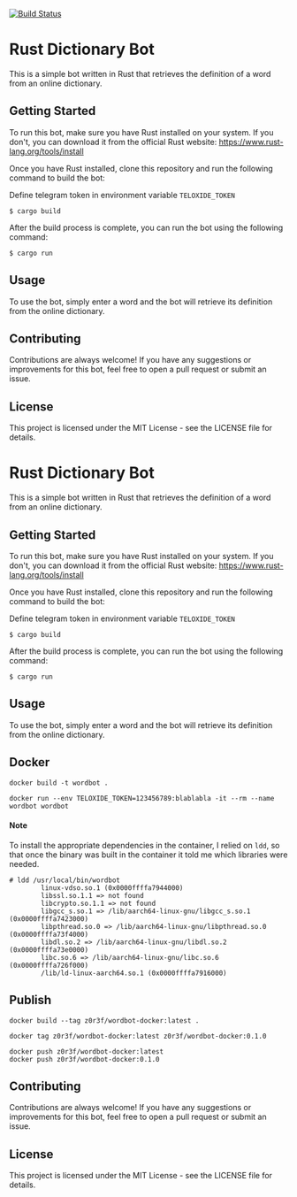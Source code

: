 [![Build Status](https://dev.azure.com/ferozar/WordBot/_apis/build/status/z0r3f.wordbot?branchName=azure-pipelines)](https://dev.azure.com/ferozar/WordBot/_build/latest?definitionId=26&branchName=azure-pipelines)

# Rust Dictionary Bot

This is a simple bot written in Rust that retrieves the definition of a word from an online dictionary.

## Getting Started

To run this bot, make sure you have Rust installed on your system. If you don't, you can download it from the official Rust website: https://www.rust-lang.org/tools/install

Once you have Rust installed, clone this repository and run the following command to build the bot:

Define telegram token in environment variable `TELOXIDE_TOKEN`

```shell
$ cargo build
```

After the build process is complete, you can run the bot using the following command:

```shell
$ cargo run
```

## Usage
To use the bot, simply enter a word and the bot will retrieve its definition from the online dictionary.

## Contributing
Contributions are always welcome! If you have any suggestions or improvements for this bot, feel free to open a pull request or submit an issue.

## License
This project is licensed under the MIT License - see the LICENSE file for details.
# Rust Dictionary Bot

This is a simple bot written in Rust that retrieves the definition of a word from an online dictionary.

## Getting Started

To run this bot, make sure you have Rust installed on your system. If you don't, you can download it from the official Rust website: https://www.rust-lang.org/tools/install

Once you have Rust installed, clone this repository and run the following command to build the bot:

Define telegram token in environment variable `TELOXIDE_TOKEN`

```shell
$ cargo build
```

After the build process is complete, you can run the bot using the following command:

```shell
$ cargo run
```

## Usage
To use the bot, simply enter a word and the bot will retrieve its definition from the online dictionary.

## Docker
```shell
docker build -t wordbot .
```

```shell
docker run --env TELOXIDE_TOKEN=123456789:blablabla -it --rm --name wordbot wordbot
```

#### Note
To install the appropriate dependencies in the container, I relied on `ldd`, so that once the binary was built in the container it told me which libraries were needed.
```shell
# ldd /usr/local/bin/wordbot
        linux-vdso.so.1 (0x0000ffffa7944000)
        libssl.so.1.1 => not found
        libcrypto.so.1.1 => not found
        libgcc_s.so.1 => /lib/aarch64-linux-gnu/libgcc_s.so.1 (0x0000ffffa7423000)
        libpthread.so.0 => /lib/aarch64-linux-gnu/libpthread.so.0 (0x0000ffffa73f4000)
        libdl.so.2 => /lib/aarch64-linux-gnu/libdl.so.2 (0x0000ffffa73e0000)
        libc.so.6 => /lib/aarch64-linux-gnu/libc.so.6 (0x0000ffffa726f000)
        /lib/ld-linux-aarch64.so.1 (0x0000ffffa7916000)

```

## Publish
```shell
docker build --tag z0r3f/wordbot-docker:latest .
```
```shell
docker tag z0r3f/wordbot-docker:latest z0r3f/wordbot-docker:0.1.0
```
```shell
docker push z0r3f/wordbot-docker:latest
docker push z0r3f/wordbot-docker:0.1.0
```

## Contributing
Contributions are always welcome! If you have any suggestions or improvements for this bot, feel free to open a pull request or submit an issue.

## License
This project is licensed under the MIT License - see the LICENSE file for details.
